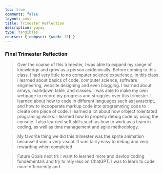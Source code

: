 ```yaml
---
toc: true
comments: false
layout: post
title: Trimester Reflection
description: yayay
type: tangibles
courses: { compsci: {week: 12} }
---
```


### Final Trimester Reflection
> Over the course of this trimester, I was able to expand my range of knowledge and grow as a person acidemically. Before coming to this class, I had very little to no computer science experience. In this class I learned about basics of code, computer science, software engineering, website designing and even blogging. I learned about arrays, markdown table, and classes. I was able to make my own webpage to record my progress and struggles over this trimester. I learned about how to code in different languages such as javascript, and how to incooperate markup code into programming code to create one piece of code. I learned a lot about how orbject roientated programing works. I learned how to properly debug code by using the console. I also learned soft skills such as how to work as a team in coding, as well as time management and agile methodology. 

> My favorite thing we did this trimester was the sprite animation because it was a very visual. It was fairly easy to debug and very rewarding when completed.

>Future Goals next tri: I want to learned more and devlop coding fundementals and try to rely less on ChatGPT. I was to learn to code more effieciently and 